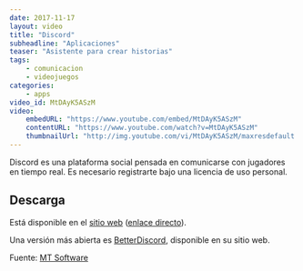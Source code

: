 ```yaml
---
date: 2017-11-17
layout: video
title: "Discord"
subheadline: "Aplicaciones"
teaser: "Asistente para crear historias"
tags:
    - comunicacion
    - videojuegos
categories:
    - apps
video_id: MtDAyK5ASzM
video:
    embedURL: "https://www.youtube.com/embed/MtDAyK5ASzM"
    contentURL: "https://www.youtube.com/watch?v=MtDAyK5ASzM"
    thumbnailUrl: "http://img.youtube.com/vi/MtDAyK5ASzM/maxresdefault.jpg"
---
```

<!--more-->

Discord es una plataforma social pensada en comunicarse con jugadores en tiempo real. Es necesario registrarte bajo una licencia de uso personal.

## Descarga

Está disponible en el [sitio web](https://discordapp.com/download) ([enlace directo](https://discordapp.com/api/download?platform=linux&format=deb)).

Una versión más abierta es [BetterDiscord](https://betterdiscord.net/home/), disponible en su sitio web.

Fuente: [MT Software](https://www.youtube.com/channel/UCFI-qu1msywPgN6jDgEM_ig)
